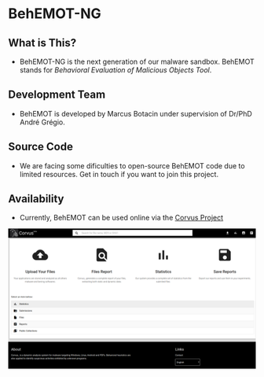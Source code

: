 # BehEMOT-NG

## What is This?

* BehEMOT-NG is the next generation of our malware sandbox. BehEMOT stands for *Behavioral Evaluation of Malicious Objects Tool*.

## Development Team

* BehEMOT is developed by Marcus Botacin under supervision of Dr/PhD André Grégio.

## Source Code

* We are facing some dificulties to open-source BehEMOT code due to limited resources. Get in touch if you want to join this project.

## Availability

* Currently, BehEMOT can be used online via the [Corvus Project](https://corvus.inf.ufpr.br/)

![Corvus](FIGS/corvus.png)


